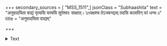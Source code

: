 +++
secondary_sources = [ "MSS_1511",]
jsonClass = "Subhaashita"
text = "अनुवादयिता वाद्यं नृत्यसि यत्त्वयि सुरेश्वरः साक्षात्।  \nपक्षश्च तेऽजवन्द्यस् तदसि कलापिन् परं धन्यः॥"
title = "अनुवादयिता वाद्यम्"

+++

<details><summary>Text</summary>

अनुवादयिता वाद्यं नृत्यसि यत्त्वयि सुरेश्वरः साक्षात्।  
पक्षश्च तेऽजवन्द्यस् तदसि कलापिन् परं धन्यः॥
</details>
